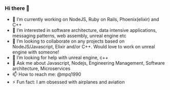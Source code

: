 ### Hi there 👋
- 🔭 I’m currently working on NodeJS, Ruby on Rails, Phoenix(elixir) and C++
- 🌱 I’m interested in software architecture, data intensive applications, messaging patterns, web assembly, unreal engine etc
- 👯 I’m looking to collaborate on any projects based on NodeJS/Javascript, Elixir and/or C++. Would love to work on unreal engine with someone!
- 🤔 I’m looking for help with unreal engine, c++
- 💬 Ask me about Javascript, Nodejs, Engineering Management, Software architecture, Microservices
- 📫 How to reach me: @mpq1990
- ⚡ Fun fact: I am obsessed with airplanes and aviation
<!--
**mpq1990/mpq1990** is a ✨ _special_ ✨ repository because its `README.md` (this file) appears on your GitHub profile.

Here are some ideas to get you started:

- 🔭 I’m currently working on ...
- 🌱 I’m currently learning ...
- 👯 I’m looking to collaborate on ...
- 🤔 I’m looking for help with ...
- 💬 Ask me about ...
- 📫 How to reach me: ...
- 😄 Pronouns: ...
- ⚡ Fun fact: ...
-->
